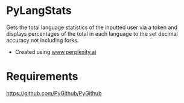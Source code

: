 # PyLangStats
Gets the total language statistics of the inputted user via a token and displays percentages of the total in each language to the set decimal accuracy not including forks.
+ Created using www.perplexity.ai

# Requirements

https://github.com/PyGithub/PyGithub
